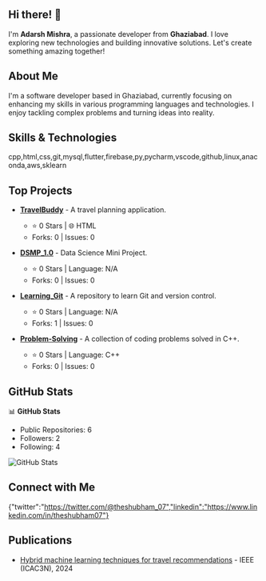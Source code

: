 ## Hi there! 👋

I'm **Adarsh Mishra**, a passionate developer from **Ghaziabad**. I love exploring new technologies and building innovative solutions. Let's create something amazing together!

## About Me

I'm a software developer based in Ghaziabad, currently focusing on enhancing my skills in various programming languages and technologies. I enjoy tackling complex problems and turning ideas into reality.

## Skills & Technologies

cpp,html,css,git,mysql,flutter,firebase,py,pycharm,vscode,github,linux,anaconda,aws,sklearn

## Top Projects

- [**TravelBuddy**](https://github.com/theshubham07/TravelBuddy) - A travel planning application.
  - ⭐ 0 Stars | 🌐 HTML
  - Forks: 0 | Issues: 0

- [**DSMP_1.0**](https://github.com/theshubham07/DSMP_1.0) - Data Science Mini Project.
  - ⭐ 0 Stars | Language: N/A
  - Forks: 0 | Issues: 0

- [**Learning_Git**](https://github.com/theshubham07/Learning_Git) - A repository to learn Git and version control.
  - ⭐ 0 Stars | Language: N/A
  - Forks: 1 | Issues: 0

- [**Problem-Solving**](https://github.com/theshubham07/Problem-Solving) - A collection of coding problems solved in C++.
  - ⭐ 0 Stars | Language: C++
  - Forks: 0 | Issues: 0

## GitHub Stats

📊 **GitHub Stats**
- Public Repositories: 6  
- Followers: 2  
- Following: 4  

![GitHub Stats](https://github-readme-stats.vercel.app/api?username=theshubham07&show_icons=true&theme=radical)

## Connect with Me

{"twitter":"https://twitter.com/@theshubham_07","linkedin":"https://www.linkedin.com/in/theshubham07"}

## Publications

- [Hybrid machine learning techniques for travel recommendations](https://ieeexplore.ieee.org/abstract/document/10541426) -
 IEEE (ICAC3N), 2024
